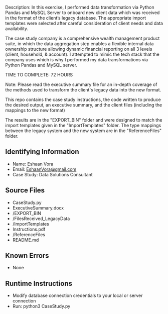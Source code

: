 Description: 
In this exercise, I performed data transformation via Python Pandas and MySQL Server to onboard new client data which was received in the format of the client’s legacy database. The appropriate import templates were selected after careful consideration of client needs and data availability.

The case study company is a comprehensive wealth management product suite, in which the data aggregation step enables a flexible internal data ownership structure allowing dynamic financial reporting on all 3 levels (client, household, & account). I attempted to mimic the tech stack that the company uses which is why I performed my data transformations via Python Pandas and MySQL server.

TIME TO COMPLETE: 72 HOURS

Note:
Please read the executive summary file for an in-depth coverage of the methods used to transform the client's legacy data into the new format.

This repo contains the case study instructions, the code written to produce the desired output, an executive summary, and the client files (including the mappings to the new format)

The results are in the "EXPORT_BIN" folder and were designed to match the import templates given in the "ImportTemplates" folder. The type mappings between the legacy system and the new system are in the "ReferenceFiles" folder.


## Identifying Information
* Name: Eshaan Vora
* Email: EshaanVora@gmail.com
* Case Study: Data Solutions Consultant
 
## Source Files

* CaseStudy.py
* ExecutiveSummary.docx
* /EXPORT_BIN
* /FilesReceived_LegacyData
* /ImportTemplates
* Instructions.pdf
* /ReferenceFiles
* README.md

## Known Errors

* None

## Runtime Instructions

* Modify database connection credentials to your local or server connection
* Run: python3 CaseStudy.py
